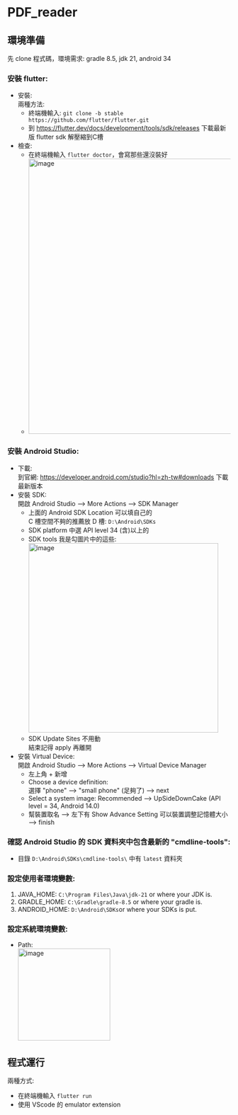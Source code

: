 ﻿# PDF_reader

## 環境準備

先 clone 程式碼，環境需求: gradle 8.5, jdk 21, android 34  

### 安裝 flutter:  
* 安裝:  
  兩種方法:  
  - 終端機輸入: `git clone -b stable https://github.com/flutter/flutter.git`  
  - 到 https://flutter.dev/docs/development/tools/sdk/releases 下載最新版 flutter sdk 解壓縮到C槽
* 檢查:
  - 在終端機輸入 `flutter doctor`，會寫那些還沒裝好
  - <img width="622" alt="image" src="https://github.com/user-attachments/assets/466107cc-6130-4297-9a7e-5a5c496c46df">
  
### 安裝 Android Studio:  
* 下載:  
  到官網: https://developer.android.com/studio?hl=zh-tw#downloads 下載最新版本
* 安裝 SDK:  
  開啟 Android Studio --> More Actions --> SDK Manager  
  - 上面的 Android SDK Location 可以填自己的  
    C 槽空間不夠的推薦放 D 槽: `D:\Android\SDKs`  
  - SDK platform 中選 API level 34 (含)以上的
  - SDK tools 我是勾圖片中的這些:  
      <img width="428" alt="image" src="https://github.com/user-attachments/assets/bfad9e52-0dc2-45cd-b7de-72299e4b8a98">  
  - SDK Update Sites 不用動  
  結束記得 apply 再離開  
* 安裝 Virtual Device:  
  開啟 Android Studio --> More Actions --> Virtual Device Manager  
  - 左上角 + 新增  
  - Choose a device definition:  
    選擇 "phone" --> "small phone" (足夠了) --> next  
  - Select a system image:  Recommended --> UpSideDownCake (API level = 34, Android 14.0)  
  - 幫裝置取名 --> 左下有 Show Advance Setting 可以裝置調整記憶體大小 --> finish  
    
  
### 確認 Android Studio 的 SDK 資料夾中包含最新的 "cmdline-tools":  
* 目錄 `D:\Android\SDKs\cmdline-tools\` 中有 `latest` 資料夾  
  
### 設定使用者環境變數:  
1. JAVA_HOME: `C:\Program Files\Java\jdk-21` or where your JDK is.
2. GRADLE_HOME: `C:\Gradle\gradle-8.5` or where your gradle is.
3. ANDROID_HOME: `D:\Android\SDKs`or where your SDKs is put.
  
### 設定系統環境變數:  
* Path:  
  <img width="208" alt="image" src="https://github.com/user-attachments/assets/00e93d0f-c314-4436-b143-c5a7bb221285">
  
  
 
## 程式運行  
兩種方式:  
* 在終端機輸入 `flutter run`  
* 使用 VScode 的 emulator extension  

